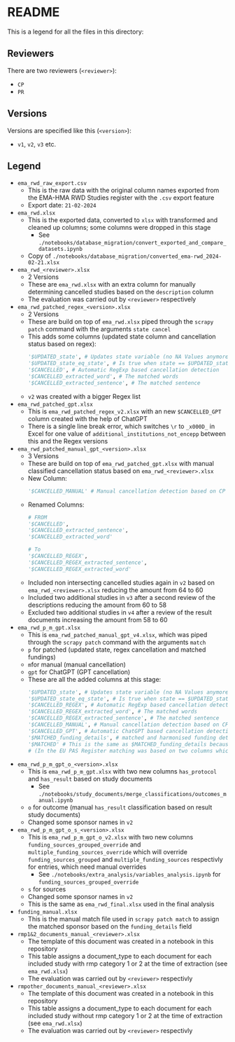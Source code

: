 # README
This is a legend for all the files in this directory:

## Reviewers
There are two reviewers (`<reviewer>`):
+ `CP`
+ `PR`

## Versions
Versions are specified like this (`<version>`):
+ `v1`, `v2`, `v3` etc.

## Legend
+ `ema_rwd_raw_export.csv`
    + This is the raw data with the original column names exported from the EMA-HMA RWD Studies register with the `.csv` export feature
    + Export date: `21-02-2024`
+ `ema_rwd.xlsx`
    + This is the exported data, converted to `xlsx` with transformed and cleaned up columns; some columns were dropped in this stage
        + See `./notebooks/database_migration/convert_exported_and_compare_datasets.ipynb`
    + Copy of `./notebooks/database_migration/converted_ema-rwd_2024-02-21.xlsx`
+ `ema_rwd_<reviewer>.xlsx`
    + $2$ Versions
    + These are `ema_rwd.xlsx` with an extra column for manually determining cancelled studies based on the `description` column
    + The evaluation was carried out by `<reviewer>` respectively
+ `ema_rwd_patched_regex_<version>.xlsx`
    + $2$ Versions
    + These are build on top of `ema_rwd.xlsx` piped through the `scrapy patch` command with the arguments `state cancel`
    + This adds some columns (updated state column and cancellation status based on regex):
        ```python
        '$UPDATED_state', # Updates state variable (no NA Values anymore) 
        '$UPDATED_state_eq_state', # Is true when state == $UPDATED_state
        '$CANCELLED', # Automatic RegExp based cancellation detection
        '$CANCELLED_extracted_word', # The matched words
        '$CANCELLED_extracted_sentence', # The matched sentence
        ```
    + `v2` was created with a bigger Regex list
+ `ema_rwd_patched_gpt.xlsx`
    + This is `ema_rwd_patched_regex_v2.xlsx` with an new `$CANCELLED_GPT` column created with the help of ChatGPT
    + There is a single line break error, which switches `\r` to `_x000D_` in Excel for one value of `additional_institutions_not_encepp` between this and the Regex versions
+ `ema_rwd_patched_manual_gpt_<version>.xlsx`
    + $3$ Versions
    + These are build on top of `ema_rwd_patched_gpt.xlsx` with manual classified cancellation status based on `ema_rwd_<reviewer>.xlsx`
    + New Column:
        ```python
        '$CANCELLED_MANUAL' # Manual cancellation detection based on CP and PR review
        ```
    + Renamed Columns:
        ```python
        # FROM
        '$CANCELLED',
        '$CANCELLED_extracted_sentence',
        '$CANCELLED_extracted_word'

        # To 
        '$CANCELLED_REGEX',
        '$CANCELLED_REGEX_extracted_sentence',
        '$CANCELLED_REGEX_extracted_word'
        ```
    + Included non intersecting cancelled studies again in `v2` based on `ema_rwd_<reviewer>.xlsx` reducing the amount from $64$ to $60$
    + Included two additional studies in `v3` after a second review of the descriptions reducing the amount from $60$ to $58$
    + Excluded two additional studies in `v4` after a review of the result documents increasing the amount from $58$ to $60$
+ `ema_rwd_p_m_gpt.xlsx`
    + This is `ema_rwd_patched_manual_gpt_v4.xlsx`, which was piped through the `scrapy patch` command with the arguments `match`
    + `p` for patched (updated state, regex cancellation and matched fundings)
    + `m`for manual (manual cancellation)
    + `gpt` for ChatGPT (GPT cancellation) 
    + These are all the added columns at this stage:
        ```python
        '$UPDATED_state', # Updates state variable (no NA Values anymore) 
        '$UPDATED_state_eq_state', # Is true when state == $UPDATED_state
        '$CANCELLED_REGEX', # Automatic RegExp based cancellation detection
        '$CANCELLED_REGEX_extracted_word', # The matched words
        '$CANCELLED_REGEX_extracted_sentence', # The matched sentence
        '$CANCELLED_MANUAL', # Manual cancellation detection based on CP and PR review
        '$CANCELLED_GPT', # Automatic ChatGPT based cancellation detection
        '$MATCHED_funding_details', # matched and harmonised funding details
        '$MATCHED' # This is the same as $MATCHED_funding_details because of legacy reasons 
        # (In the EU PAS Register matching was based on two columns which were combined here)
        ```
+ `ema_rwd_p_m_gpt_o_<version>.xlsx`
    + This is `ema_rwd_p_m_gpt.xlsx` with two new columns `has_protocol` and `has_result` based on study documents
        + See `./notebooks/study_documents/merge_classifications/outcomes_manual.ipynb`
    + `o` for outcome (manual `has_result` classification based on result study documents)
    + Changed some sponsor names in `v2`
+ `ema_rwd_p_m_gpt_o_s_<version>.xlsx`
    + This is `ema_rwd_p_m_gpt_o_v2.xlsx` with two new columns `funding_sources_grouped_override` and `multiple_funding_sources_override` which will override `funding_sources_grouped` and `multiple_funding_sources` respectivly for entries, which need manual overrides
        + See `./notebooks/extra_analysis/variables_analysis.ipynb` for `funding_sources_grouped_override`
    + `s` for sources
    + Changed some sponsor names in `v2`
    + This is the same as `ema_rwd_final.xlsx` used in the final analysis
+ `funding_manual.xlsx`
    + This is the manual match file used in `scrapy patch match` to assign the matched sponsor based on the `funding_details` field
+ `rmp1&2_documents_manual_<reviewer>.xlsx`
    + The template of this document was created in a notebook in this repository
    + This table assigns a document_type to each document for each included study with rmp category 1 or 2 at the time of extraction (see `ema_rwd.xlsx`)
    + The evaluation was carried out by `<reviewer>` respectivly
+ `rmpother_documents_manual_<reviewer>.xlsx`
    + The template of this document was created in a notebook in this repository
    + This table assigns a document_type to each document for each included study without rmp category 1 or 2 at the time of extraction (see `ema_rwd.xlsx`)
    + The evaluation was carried out by `<reviewer>` respectivly